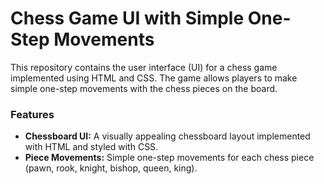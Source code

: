 # Chess Game UI with Simple One-Step Movements
This repository contains the user interface (UI) for a chess game implemented using HTML and CSS. The game allows players to make simple one-step movements with the chess pieces on the board.
<h3>Features</h3>
<ul>
  <li><b>Chessboard UI:</b> A visually appealing chessboard layout implemented with HTML and styled with CSS.</li>
  <li><b>Piece Movements:</b> Simple one-step movements for each chess piece (pawn, rook, knight, bishop, queen, king).</li>
</ul>

